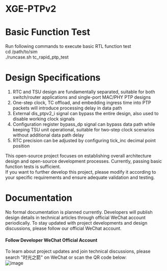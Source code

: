 # XGE-PTPv2

# Basic Function Test
Run following commands to execute basic RTL function test<br>
cd /path/to/sim<br>
./runcase.sh tc_rapid_ptp_test<br>

# Design Specifications
1. RTC and TSU design are fundamentally separated, suitable for both switch/router applications and single-port MAC/PHY PTP designs
2. One-step clock, TC offload, and embedding ingress time into PTP packets will introduce processing delay in data path
3. External dis_ptpv2_i signal can bypass the entire design, also used to disable working clock signals
4. Configuration register bypass_dp signal can bypass data path while keeping TSU unit operational, suitable for two-step clock scenarios without additional data path delay
5. RTC precision can be adjusted by configuring tick_inc decimal point position

This open-source project focuses on establishing overall architecture design and open-source development processes. Currently, passing basic function tests is sufficient.<br>
If you want to further develop this project, please modify it according to your specific requirements and ensure adequate validation and testing.<br>

# Documentation
No formal documentation is planned currently. Developers will publish design details in technical articles through official WeChat account periodically.
To stay updated with project developments and design discussions, please follow our official WeChat account.

#### Follow Developer WeChat Official Account
To learn about project updates and join technical discussions, please search "时光之箭" on WeChat or scan the QR code below:<br>
![image](https://open.weixin.qq.com/qr/code?username=Arrow-of-Time-zd "时光之箭")